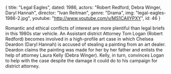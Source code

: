 {
  title: "Legal Eagles",
  dated: 1986,
  actors: "Robert Redford, Debra Winger, Daryl Hannah",
  director: "Ivan Reitman",
  genre: "Drama",
  img: "legal-eagles-1986-2.jpg",
  youtube: "http://www.youtube.com/v/MS1CAIlYPXY",
  id: 46
}

Romantic and ethical conflicts of interest are more plentiful than legal briefs in this 1980s star vehicle. An Assistant district Attorney Tom Logan (Robert Redford) becomes involved in a high-profile art case in which Chelsea Deardon (Daryl Hannah) is accused of stealing a painting from an art dealer. Deardon claims the painting was made for her by her father and enlists the help of attorney Laura Kelly (Debra Winger). Kelly, in turn, convinces Logan to help with the case despite the damage it could do to his campaign for district attorney. 